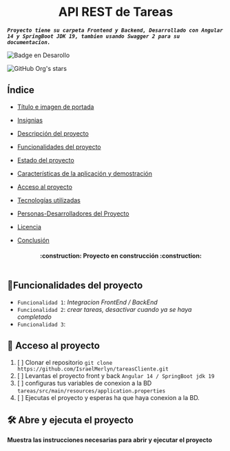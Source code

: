 # <h1 align="center"> API REST de Tareas </h1>
**_`Proyecto tiene su carpeta Frontend y Backend, Desarrollado con Angular 14 y SpringBoot JDK 19, tambien usando Swagger 2 para su documentacion.`_**


![Badge en Desarollo](https://img.shields.io/badge/STATUS-EN%20DESAROLLO-green)

![GitHub Org's stars](https://img.shields.io/github/stars/IsraelMerlyn?style=social)

## Índice

* [Título e imagen de portada](#Título-e-imagen-de-portada)

* [Insignias](#insignias)

* [Descripción del proyecto](#descripción-del-proyecto)

* [Funcionalidades del proyecto](#Funcionalidades-del-proyecto)

* [Estado del proyecto](#Estado-del-proyecto)

* [Características de la aplicación y demostración](#Características-de-la-aplicación-y-demostración)

* [Acceso al proyecto](#acceso-proyecto)

* [Tecnologías utilizadas](#tecnologías-utilizadas)

* [Personas-Desarrolladores del Proyecto](#personas-desarrolladores)

* [Licencia](#licencia)

* [Conclusión](#conclusión)

  <h4 align="center">:construction: Proyecto en construcción :construction:  </h4>

![]()
## :hammer:Funcionalidades del proyecto

- `Funcionalidad 1`: _Integracion FrontEnd / BackEnd_
- `Funcionalidad 2`: _crear tareas, desactivar cuando ya se haya completado_
- `Funcionalidad 3`: 

## 📁 Acceso al proyecto

1. [ ] Clonar el repositorio 
    `git clone https://github.com/IsraelMerlyn/tareasCliente.git`
2. [ ] Levantas el proyecto front y back `Angular 14 / SpringBoot jdk 19`
3. [ ] configuras tus variables de conexion a la BD `tareas/src/main/resources/application.properties`
4. [ ] Ejecutas el proyecto y esperas ha que haya conexion a la BD.

## 🛠️ Abre y ejecuta el proyecto

**Muestra las instrucciones necesarias para abrir y ejecutar el proyecto**
